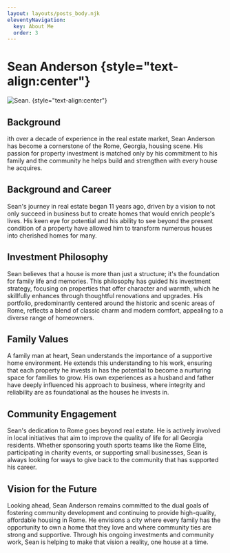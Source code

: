 ```yaml
---
layout: layouts/posts_body.njk
eleventyNavigation:
  key: About Me
  order: 3
---
```

# Sean Anderson {style="text-align:center"}
![Sean.](/img/me.jpg) {style="text-align:center"}

## Background

ith over a decade of experience in the real estate market, Sean Anderson has become a cornerstone of the Rome, Georgia, housing scene. His passion for property investment is matched only by his commitment to his family and the community he helps build and strengthen with every house he acquires.

## Background and Career

Sean's journey in real estate began 11 years ago, driven by a vision to not only succeed in business but to create homes that would enrich people's lives. His keen eye for potential and his ability to see beyond the present condition of a property have allowed him to transform numerous houses into cherished homes for many.

## Investment Philosophy

Sean believes that a house is more than just a structure; it's the foundation for family life and memories. This philosophy has guided his investment strategy, focusing on properties that offer character and warmth, which he skillfully enhances through thoughtful renovations and upgrades. His portfolio, predominantly centered around the historic and scenic areas of Rome, reflects a blend of classic charm and modern comfort, appealing to a diverse range of homeowners.

## Family Values

A family man at heart, Sean understands the importance of a supportive home environment. He extends this understanding to his work, ensuring that each property he invests in has the potential to become a nurturing space for families to grow. His own experiences as a husband and father have deeply influenced his approach to business, where integrity and reliability are as foundational as the houses he invests in.

## Community Engagement

Sean's dedication to Rome goes beyond real estate. He is actively involved in local initiatives that aim to improve the quality of life for all Georgia residents. Whether sponsoring youth sports teams like the Rome Elite, participating in charity events, or supporting small businesses, Sean is always looking for ways to give back to the community that has supported his career.

## Vision for the Future

Looking ahead, Sean Anderson remains committed to the dual goals of fostering community development and continuing to provide high-quality, affordable housing in Rome. He envisions a city where every family has the opportunity to own a home that they love and where community ties are strong and supportive. Through his ongoing investments and community work, Sean is helping to make that vision a reality, one house at a time.

